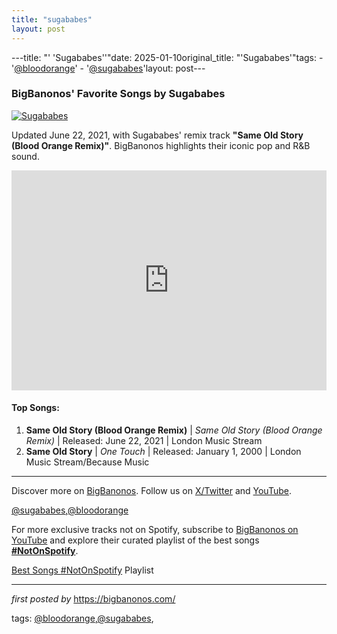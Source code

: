 ```yaml
---
title: "sugababes"
layout: post
---
```

---title: "' 'Sugababes''"date: 2025-01-10original_title: "'Sugababes'"tags:  - '[@bloodorange](/tags/bloodorange/)'  - '[@sugababes](/tags/sugababes/)'layout: post---<h3>BigBanonos' Favorite Songs by Sugababes</h3><div > <a href="https://www.thesun.co.uk/wp-content/uploads/2024/08/sugababes-op-jk.jpg?1722592251&strip=all&quality=100&w=1920&h=1080&crop=1" target="_blank"> <img src="https://www.thesun.co.uk/wp-content/uploads/2024/08/sugababes-op-jk.jpg?1722592251&strip=all&quality=100&w=1920&h=1080&crop=1" alt="Sugababes"> </a></div><p>Updated June 22, 2021, with Sugababes' remix track <strong>"Same Old Story (Blood Orange Remix)"</strong>. BigBanonos highlights their iconic pop and R&B sound.</p><iframe src="https://open.spotify.com/embed/playlist/1LpNXGojI48MYnODFZycd6?utm_source=generator" width="100%" height="352" frameBorder="0" allowfullscreen="" allow="autoplay; clipboard-write; encrypted-media; fullscreen; picture-in-picture" loading="lazy"></iframe><h4>Top Songs:</h4><ol> <li><strong>Same Old Story (Blood Orange Remix)</strong> | <em>Same Old Story (Blood Orange Remix)</em> | Released: June 22, 2021 | London Music Stream</li> <li><strong>Same Old Story</strong> | <em>One Touch</em> | Released: January 1, 2000 | London Music Stream/Because Music</li></ol><hr /><p>Discover more on <a href="https://bigbanonos.com/" target="_blank">BigBanonos</a>. Follow us on <a href="https://x.com/bigbanonos" target="_blank">X/Twitter</a> and <a href="https://www.youtube.com/[@BigBanonos](/tags/BigBanonos/)" target="_blank">YouTube</a>.</p><p>[@sugababes](/tags/sugababes/),[@bloodorange](/tags/bloodorange/)</p><!--Subscribe and Playlist Links--><div>    <p>For more exclusive tracks not on Spotify, subscribe to <a href="https://www.youtube.com/[@BigBanonos](/tags/BigBanonos/)" target="_blank">BigBanonos on YouTube</a> and explore their curated playlist of the best songs <strong>[#NotOnSpotify](/tags/NotOnSpotify/)</strong>.</p>    <p><a href="https://www.youtube.com/playlist?list=PLtuNtuTatqI0kFahUCbtbfenC_ET5O_tr" target="_blank">Best Songs [#NotOnSpotify](/tags/NotOnSpotify/) Playlist<br /></a></p></div><hr /><p><em>first posted by</em> <a href="https://bigbanonos.com/" rel="noopener" target="_new">https://bigbanonos.com/</a></p><p>tags: [@bloodorange](/tags/bloodorange/),[@sugababes](/tags/sugababes/),</p>